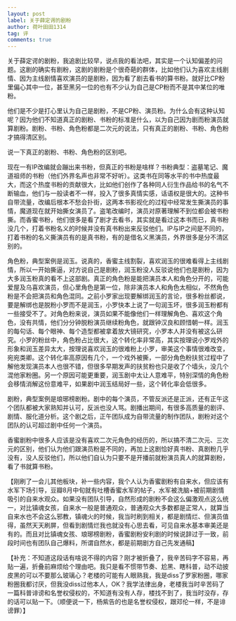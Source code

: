 ```yaml
---
layout: post
label: 关于薛定谔的剧粉
author: 荷叶田田1314
tag: 评
comments: true
---
```


关于薛定谔的剧粉，我追剧比较早，说点我的看法吧，其实是一个认知偏差的问题。这剧的确实有剧粉，这剧的剧粉是个很奇葩的群体，比如他们认为喜欢主线剧情、因为主线剧情喜欢演员的是剧粉，因为看了剧去看书的算书粉。就好比CP粉里偏心其中一位，甚至黑另一位的也有不少认为自己是CP粉而不是其中某位的唯粉。

他们是不少是打心里认为自己是剧粉，不是CP粉、演员粉。为什么会有这种认知呢？因为他们不知道真正的剧粉、书粉的标准是什么，以为自己因为剧而粉演员就算剧粉。剧粉、书粉、角色粉都是二次元的说法，只有真正的剧粉、书粉、角色粉才搞得清区别。

说一下真正的剧粉、书粉、角色粉的区别吧。

现在一有IP改编就会蹦出来书粉，但真正的书粉是啥样？书粉典型：盗墓笔记、魔道祖师的书粉（他们外界名声也非常不好听）。这类书在同等水平的书中热度最大，而这个热度书粉的贡献很大，比如他们创作了各种同人衍生作品给书的名气不断输血，他们与一般读者不一样，投入了很多真情实感，话语权是很大的。这种书自带流量，改编后根本不愁会扑街，这两本书影视化的过程中经常发生撕演员的事情，魔道现在就开始撕女演员了。盗笔改编时，演员对原著理解不到位都会被书粉撕。而香蜜书粉，他们很多是看了剧才去看书，其实就是看过这本书而已，真书粉没几个，打着书粉名义的时候并没有真书粉出来反驳他们。IP与IP之间是不同的，打着书粉的名义撕演员有的是真书粉，有的是借名义黑演员，外界很多是分不清区别的。

角色粉，典型案例是润玉。说真的，香蜜主线割裂，喜欢润玉的很难看得上主线剧情，所以一开始撕逼，对方说自己是剧粉，润玉粉没人反驳说他们也是剧粉，因为大多润玉粉真的看不上这部剧。真正的角色粉是能把演员本人和角色分开的，可能爱屋及乌喜欢演员，但心里角色是第一位，除非演员本人和角色太相似，不然角色粉是不会把演员和角色混同。之前小罗家出现要解绑润玉的言论，很多粉丝都说，要是解绑也是脱粉小罗而不是润玉，小罗快本上说了一句润玉坏，很多润玉粉都有一些接受不了。对角色粉来说，演员如果不能像他们一样理解角色、喜欢这个角色，没有共情，他们分分钟脱粉演员继续粉角色，就跟钟汉良和顾惜朝一样。润玉的每句话、每个眼神、每个造型都被拿着放大镜研究，小罗本人并没有被这么研究。小罗的粉丝中，角色粉占比很大，这个转化率非常高，其实按理说小罗戏外的形象和润玉差异太大，按理说喜欢润玉的很难粉上小罗，审美这个事情很难改变，宛宛类卿。这个转化率高原因有几个，一个戏外被撕，一部分角色粉扶贫过程中了解他发现演员本人也很不错，但很多早期发声的扶贫粉也只是收了个墙头，没几个混他家粉圈。另一个原因可能更重要，润玉剧中太让人意难平，特别深情的角色粉会移情消解这份意难平，如果剧中润玉结局好一些，这个转化率会低很多。


剧粉，典型案例是琅琊榜剧粉。剧中的每个演员，不管反派还是正派，还有正午这个团队都被大家熟知并认可，反派也没人骂。剧播出期间，有很多高质量的剧评、剧情、服化道分析。这个剧之后，正午团队成为自带流量的制作团队，剧粉对这个团队的认可超过剧中任何一个演员。

香蜜剧粉中很多人应该是没有喜欢二次元角色的经历的，所以搞不清二次元、三次元的区别，他们认为他们跟演员粉是不同的，再加上这剧恰好真书粉、真剧粉几乎没有，没人反驳他们，所以他们自认为只要不是开播前就粉演员真人的就算剧粉，看了书就算书粉。


【刚刷了一会儿其他板块，补一些内容，我个人认为香蜜剧粉有自来水，但应该有水军下场引导，豆瓣8月中旬就有吐槽香蜜水军的帖子，水军被洗脑+被前期剧情吸引的自来水观众。如果没有团队引导，自然形成的剧粉不会这么偏激观点这么统一，对比镇魂女孩，自来水一般是普通观众，普通观众大多数都是正常人，就算当自来水也不会这么邪教，镇魂火的时候，我当时刷到相关，都是剧情烂、但演员值得，虽然天天刷屏，但看到剧情烂我也就没有心思去看，可见自来水基本审美还是有的。而且对比镇魂女孩、琅琊榜剧粉，香蜜剧粉安利剧的时候说辞过于一致，前段时间也有团队自己爆料，所谓自然水，都是前期剧方自己先发通稿】


【补充：不知道这段话有啥说不得的内容？刚才被折叠了，我辛苦码字不容易，再贴一遍，折叠前麻烦给个理由吧。我只是看不惯带节奏、尬黑、瞎科普，动不动披皮黑的可以不要那么玻璃心？老楼的可能有人眼熟我，我是diss了罗家粉圈，哪家粉圈我都讨厌，但我没diss过他本人，OK？我学法律出身，老楼我当时辛苦码了一篇科普诽谤和名誉权侵权的，不知道有没有人存，楼找不到了，我当时没存，存的话可以贴一下。（顺便说一下，杨紫告的也是名誉权侵权，跟邓伦一样，不是诽谤罪）】
